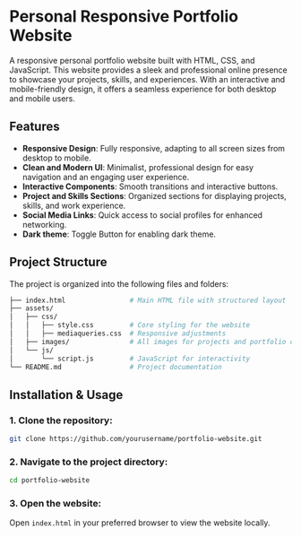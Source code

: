 # Personal Responsive Portfolio Website

A responsive personal portfolio website built with HTML, CSS, and JavaScript. This website provides a sleek and professional online presence to showcase your projects, skills, and experiences. With an interactive and mobile-friendly design, it offers a seamless experience for both desktop and mobile users.

## Features

- **Responsive Design**: Fully responsive, adapting to all screen sizes from desktop to mobile.
- **Clean and Modern UI**: Minimalist, professional design for easy navigation and an engaging user experience.
- **Interactive Components**: Smooth transitions and interactive buttons.
- **Project and Skills Sections**: Organized sections for displaying projects, skills, and work experience.
- **Social Media Links**: Quick access to social profiles for enhanced networking.
- **Dark theme**: Toggle Button for enabling dark theme.

## Project Structure

The project is organized into the following files and folders:

```bash
├── index.html                # Main HTML file with structured layout
├── assets/
│   ├── css/
│   │   ├── style.css         # Core styling for the website
│   │   ├── mediaqueries.css  # Responsive adjustments
│   ├── images/               # All images for projects and portfolio content
│   └── js/
│       └── script.js         # JavaScript for interactivity
└── README.md                 # Project documentation
```

## Installation & Usage

### 1. Clone the repository:

```bash
git clone https://github.com/yourusername/portfolio-website.git
```

### 2. Navigate to the project directory:

```bash
cd portfolio-website
```

### 3. Open the website:

Open `index.html` in your preferred browser to view the website locally.

